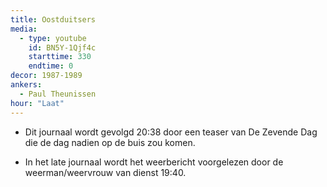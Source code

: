 ```yaml
---
title: Oostduitsers
media:
  - type: youtube
    id: BN5Y-1Qjf4c
    starttime: 330
    endtime: 0
decor: 1987-1989
ankers:
  - Paul Theunissen
hour: "Laat"
---
```


* Dit journaal wordt gevolgd <span class="moment-inline" data-sec="1238">20:38</span> door een teaser van De Zevende Dag die de dag nadien op de buis zou komen.

* In het late journaal wordt het weerbericht voorgelezen door de weerman/weervrouw van dienst <span class="moment-inline" data-sec="1140">19:40</span>.
